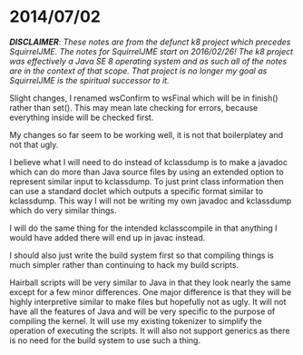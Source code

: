 # 2014/07/02

***DISCLAIMER***: _These notes are from the defunct k8 project which_
_precedes SquirrelJME. The notes for SquirrelJME start on 2016/02/26!_
_The k8 project was effectively a Java SE 8 operating system and as such_
_all of the notes are in the context of that scope. That project is no_
_longer my goal as SquirrelJME is the spiritual successor to it._

Slight changes, I renamed wsConfirm to wsFinal which will be in finish()
rather than set(). This may mean late checking for errors, because everything
inside will be checked first.

My changes so far seem to be working well, it is not that boilerplatey and not
that ugly.

I believe what I will need to do instead of kclassdump is to make a javadoc
which can do more than Java source files by using an extended option to
represent similar input to kclassdump. To just print class information then
can use a standard doclet which outputs a specific format similar to
kclassdump. This way I will not be writing my own javadoc and kclassdump which
do very similar things.

I will do the same thing for the intended kclasscompile in that anything I
would have added there will end up in javac instead.

I should also just write the build system first so that compiling things is
much simpler rather than continuing to hack my build scripts.

Hairball scripts will be very similar to Java in that they look nearly the
same except for a few minor differences. One major difference is that they
will be highly interpretive similar to make files but hopefully not as ugly.
It will not have all the features of Java and will be very specific to the
purpose of compiling the kernel. It will use my existing tokenizer to simplify
the operation of executing the scripts. It will also not support generics as
there is no need for the build system to use such a thing.

